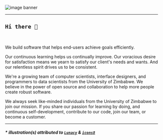 
![image banner](https://github.com/zimcpa/.github/blob/main/banner-final-5.png)

---


## `Hi there 👋`

<br/>

<!--

**Here are some ideas to get you started:**

🙋‍♀️ A short introduction - what is your organization all about?
🌈 Contribution guidelines - how can the community get involved?
👩‍💻 Useful resources - where can the community find your docs? Is there anything else the community should know?
🍿 Fun facts - what does your team eat for breakfast?
🧙 Remember, you can do mighty things with the power of [Markdown](https://docs.github.com/github/writing-on-github/getting-started-with-writing-and-formatting-on-github/basic-writing-and-formatting-syntax)
-->

We build software that helps end-users achieve goals efficiently.

Our continuous learning helps us continually improve. Our voracious desire for satisfaction means we yearn to satisfy our client's needs and wants. And our relentless spirit drives us to be consistent.

We're a growing team of computer scientists, interface designers, and programmers to data scientists from the University of Zimbabwe. We believe in the power of open source and collaboration to help more people create robust software.

We always seek like-minded individuals from the University of Zimbabwe to join our mission. If you share our passion for learning by doing, and continuous self-development, contribute to our code, join our team, or become a customer.


---

##### * illustration(s) attributed to [`Lunacy`](https://icons8.com/lunacy) & [`icons8`](https://icons8.com)
